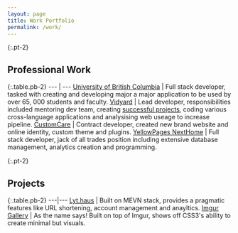 ```yaml
---
layout: page
title: Work Portfolio
permalink: /work/
---
```

{:.pt-2}
## Professional Work

{:.table.pb-2}
--- | ---
[University of British Columbia](https://ubc.ca) | Full stack developer, tasked with creating and developing major a major application to be used by over 65, 000 students and faculty.
[Vidyard](https://vidyard.com) | Lead developer, responsibilities included mentoring dev team, creating [successful projects](https://www.rgd.ca/2017/11/19/vidyard-2017-video-in-business-benchmark-report-.php), coding various cross-language applications and analysising web useage to increase pipeline. 
[CustomCare](https://customcare.ca) | Contract developer, created new brand website and online identity, custom theme and plugins.
[YellowPages NextHome](http://nexthome.ca) | Full stack developer, jack of all trades position including extensive database management, analytics creation and programming.


{:.pt-2}
## Projects

{:.table.pb-2}
---|---
[Lyt.haus](https://lyt.haus) | Built on MEVN stack, provides a pragmatic features like URL shortening, account management and anayltics. 
[Imgur Gallery](http://ghabayeb.com/gallery/) | As the name says! Built on top of Imgur, shows off CSS3's ability to create minimal but visuals.
